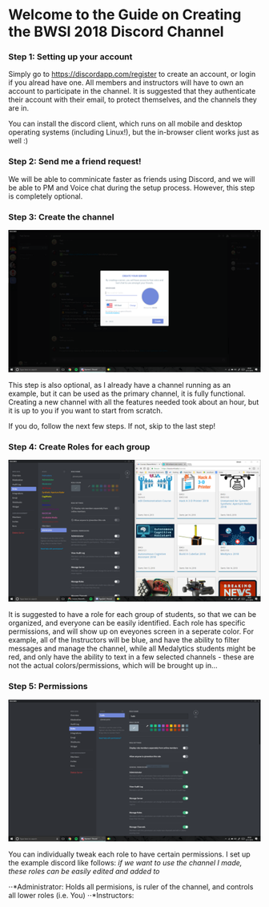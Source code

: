 Welcome to the Guide on Creating the BWSI 2018 Discord Channel
==============================================================

### Step 1: Setting up your account

Simply go to https://discordapp.com/register to create an account, or login if you alread have one. All members and instructors will have to own an account to participate in the channel. It is suggested that they authenticate their account with their email, to protect themselves, and the channels they are in.

You can install the discord client, which runs on all mobile and desktop operating systems (including Linux!), but the in-browser client works just as well :) 

### Step 2: Send me a friend request!

We will be able to comminicate faster as friends using Discord, and we will be able to PM and Voice chat during the setup process. However, this step is completely optional.

### Step 3: Create the channel

![creating channel](https://github.com/edwardclifford/Discord/blob/master/Create.PNG)

This step is also optional, as I already have a channel running as an example, but it can be used as the primary channel, it is fully functional. Creating a new channel with all the features needed took about an hour, but it is up to you if you want to start from scratch.

If you do, follow the next few steps. If not, skip to the last step!

### Step 4: Create Roles for each group

![creating channel](https://github.com/edwardclifford/Discord/blob/master/roles.PNG)

It is suggested to have a role for each group of students, so that we can be organized, and everyone can be easily identified. Each role has specific permissions, and will show up on eveyones screen in a seperate color. For example, all of the Instructors will be blue, and have the ability to filter messages and manage the channel, while all Medalytics students might be red, and only have the ability to text in a few selected channels - these are not the actual colors/permissions, which will be brought up in...

### Step 5: Permissions

![creating channel](https://github.com/edwardclifford/Discord/blob/master/permisions.PNG)

You can individually tweak each role to have certain permissions. I set up the example discord like follows: *if we want to use the channel I made, these roles can be easily edited and added to*

⋅⋅*Administrator: Holds all permisions, is ruler of the channel, and controls all lower roles (i.e. You)
⋅⋅*Instructors: 
